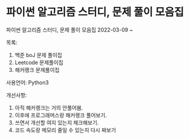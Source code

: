 # 파이썬 알고리즘 스터디, 문제 풀이 모음집 
파이썬 알고리즘 스터디, 문제 풀이 모음집
2022-03-09 ~ 

목록: 
1. 백준 boJ 문제 풀이집
2. Leetcode 문제풀이집 
3. 해커랭크 문제풀이집 

사용언어: Python3

개선사항:
1. 아직 해커랭크는 거의 안풀어봄. 
2. 이후에 프로그래머스랑 해커랭크 풀어보기. 
3. 쓰면서 개선할 여지 있는지 체크해보기. 
4. 코드 속도랑 메모리 줄일 수 있는지 다시 짜보기 